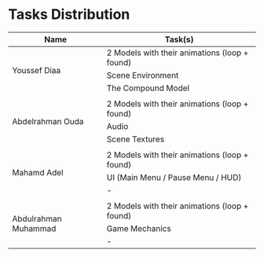 # Tasks Distribution

<table>
    <thead>
        <tr>
            <th>Name</th>
            <th>Task(s)</th>
        </tr>
    </thead>
    <tbody>
        <tr>
            <td rowspan=3>Youssef Diaa</td>
            <td>2 Models with their animations (loop + found)</td>
        </tr>
        <tr>
            <td>Scene Environment</td>
        </tr>
        <tr>
            <td>The Compound Model</td>
        </tr>
        <tr><td></td></tr>
        <tr>
            <td rowspan=3>Abdelrahman Ouda</td>
            <td>2 Models with their animations (loop + found)</td>
        </tr>
        <tr>
            <td>Audio</td>
        </tr>
        <tr>
            <td>Scene Textures</td>
        </tr>
        <tr><td></td></tr>
        <tr>
            <td rowspan=3>Mahamd Adel</td>
            <td>2 Models with their animations (loop + found)</td>
        </tr>
        <tr>
            <td>UI (Main Menu / Pause Menu / HUD)</td>
        </tr>
        <tr><td>-</td></tr>
        <tr><td></td></tr>
        <tr>
            <td rowspan=3>Abdulrahman Muhammad</td>
            <td>2 Models with their animations (loop + found)</td>
        </tr>
        <tr>
            <td>Game Mechanics</td>
        </tr>
        <tr><td>-</td></tr>
    </tbody>
</table>
